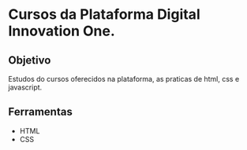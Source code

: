 # Cursos da Plataforma Digital Innovation One.

## Objetivo
   Estudos do cursos oferecidos na plataforma, as praticas de html, css e javascript.

## Ferramentas

* HTML
* CSS
